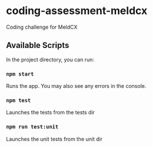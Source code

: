 # coding-assessment-meldcx

Coding challenge for MeldCX

## Available Scripts

In the project directory, you can run:

### `npm start`

Runs the app. You may also see any errors in the console.

### `npm test`

Launches the tests from the tests dir

### `npm run test:unit`

Launches the unit tests from the unit dir
